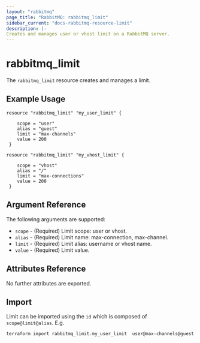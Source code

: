```yaml
---
layout: "rabbitmq"
page_title: "RabbitMQ: rabbitmq_limit"
sidebar_current: "docs-rabbitmq-resource-limit"
description: |-
Creates and manages user or vhost limit on a RabbitMQ server.
---
```


# rabbitmq\_limit

The ``rabbitmq_limit`` resource creates and manages a limit.

## Example Usage

```hcl
resource "rabbitmq_limit" "my_user_limit" {

	scope = "user"
	alias = "guest"
	limit = "max-channels"
	value = 200
 }
```

```hcl
resource "rabbitmq_limit" "my_vhost_limit" {

	scope = "vhost"
	alias = "/"
	limit = "max-connections"
	value = 200
 }
```

## Argument Reference

The following arguments are supported:

* `scope` - (Required) Limit scope: user or vhost.
* `alias` - (Required) Limit name: max-connection, max-channel.
* `limit` - (Required) Limit alias: username or vhost name.
* `value` - (Required) Limit value.

## Attributes Reference

No further attributes are exported.

## Import

Limit can be imported using the `id` which is composed of `scope@limit@alias`. E.g.

```
terraform import rabbitmq_limit.my_user_limit  user@max-channels@guest
```